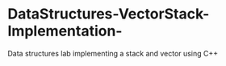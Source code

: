 DataStructures-VectorStack-Implementation-
==========================================

Data structures lab implementing a stack and vector using C++
